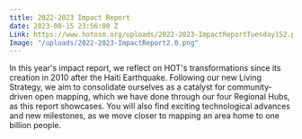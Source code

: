 ```yaml
---
title: 2022-2023 Impact Report
date: 2023-08-15 23:56:00 Z
Link: https://www.hotosm.org/uploads/2022-2023-ImpactReportTuesday152.pdf
Image: "/uploads/2022-2023-ImpactReport2.0.png"
---
```


In this year's impact report, we reflect on HOT's transformations since its creation in 2010 after the Haiti Earthquake. Following our new Living Strategy, we aim to consolidate ourselves as a catalyst for community-driven open mapping, which we have done through our four Regional Hubs, as this report showcases. You will also find exciting technological advances and new milestones, as we move closer to mapping an area home to one billion people. 